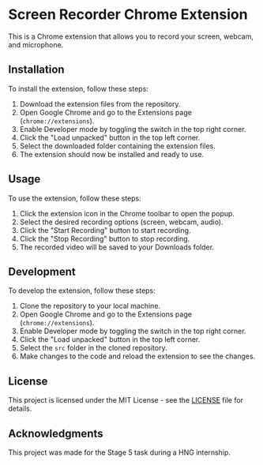 # Screen Recorder Chrome Extension

This is a Chrome extension that allows you to record your screen, webcam, and microphone.

## Installation

To install the extension, follow these steps:

1. Download the extension files from the repository.
2. Open Google Chrome and go to the Extensions page (`chrome://extensions`).
3. Enable Developer mode by toggling the switch in the top right corner.
4. Click the "Load unpacked" button in the top left corner.
5. Select the downloaded folder containing the extension files.
6. The extension should now be installed and ready to use.

## Usage

To use the extension, follow these steps:

1. Click the extension icon in the Chrome toolbar to open the popup.
2. Select the desired recording options (screen, webcam, audio).
3. Click the "Start Recording" button to start recording.
4. Click the "Stop Recording" button to stop recording.
5. The recorded video will be saved to your Downloads folder.

## Development

To develop the extension, follow these steps:

1. Clone the repository to your local machine.
2. Open Google Chrome and go to the Extensions page (`chrome://extensions`).
3. Enable Developer mode by toggling the switch in the top right corner.
4. Click the "Load unpacked" button in the top left corner.
5. Select the `src` folder in the cloned repository.
6. Make changes to the code and reload the extension to see the changes.

## License

This project is licensed under the MIT License - see the [LICENSE](LICENSE) file for details.

## Acknowledgments

This project was made for the Stage 5 task during a HNG internship.
